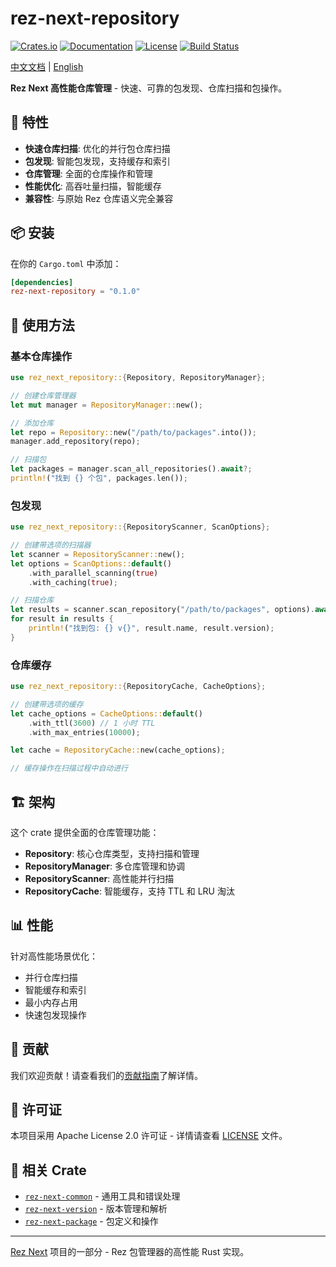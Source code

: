 # rez-next-repository

[![Crates.io](https://img.shields.io/crates/v/rez-next-repository.svg)](https://crates.io/crates/rez-next-repository)
[![Documentation](https://docs.rs/rez-next-repository/badge.svg)](https://docs.rs/rez-next-repository)
[![License](https://img.shields.io/crates/l/rez-next-repository.svg)](LICENSE)
[![Build Status](https://github.com/loonghao/rez-next/workflows/CI/badge.svg)](https://github.com/loonghao/rez-next/actions)

[中文文档](README_zh.md) | [English](README.md)

**Rez Next 高性能仓库管理** - 快速、可靠的包发现、仓库扫描和包操作。

## 🚀 特性

- **快速仓库扫描**: 优化的并行包仓库扫描
- **包发现**: 智能包发现，支持缓存和索引
- **仓库管理**: 全面的仓库操作和管理
- **性能优化**: 高吞吐量扫描，智能缓存
- **兼容性**: 与原始 Rez 仓库语义完全兼容

## 📦 安装

在你的 `Cargo.toml` 中添加：

```toml
[dependencies]
rez-next-repository = "0.1.0"
```

## 🔧 使用方法

### 基本仓库操作

```rust
use rez_next_repository::{Repository, RepositoryManager};

// 创建仓库管理器
let mut manager = RepositoryManager::new();

// 添加仓库
let repo = Repository::new("/path/to/packages".into());
manager.add_repository(repo);

// 扫描包
let packages = manager.scan_all_repositories().await?;
println!("找到 {} 个包", packages.len());
```

### 包发现

```rust
use rez_next_repository::{RepositoryScanner, ScanOptions};

// 创建带选项的扫描器
let scanner = RepositoryScanner::new();
let options = ScanOptions::default()
    .with_parallel_scanning(true)
    .with_caching(true);

// 扫描仓库
let results = scanner.scan_repository("/path/to/packages", options).await?;
for result in results {
    println!("找到包: {} v{}", result.name, result.version);
}
```

### 仓库缓存

```rust
use rez_next_repository::{RepositoryCache, CacheOptions};

// 创建带选项的缓存
let cache_options = CacheOptions::default()
    .with_ttl(3600) // 1 小时 TTL
    .with_max_entries(10000);

let cache = RepositoryCache::new(cache_options);

// 缓存操作在扫描过程中自动进行
```

## 🏗️ 架构

这个 crate 提供全面的仓库管理功能：

- **Repository**: 核心仓库类型，支持扫描和管理
- **RepositoryManager**: 多仓库管理和协调
- **RepositoryScanner**: 高性能并行扫描
- **RepositoryCache**: 智能缓存，支持 TTL 和 LRU 淘汰

## 📊 性能

针对高性能场景优化：
- 并行仓库扫描
- 智能缓存和索引
- 最小内存占用
- 快速包发现操作

## 🤝 贡献

我们欢迎贡献！请查看我们的[贡献指南](../../CONTRIBUTING.md)了解详情。

## 📄 许可证

本项目采用 Apache License 2.0 许可证 - 详情请查看 [LICENSE](../../LICENSE) 文件。

## 🔗 相关 Crate

- [`rez-next-common`](../rez-next-common) - 通用工具和错误处理
- [`rez-next-version`](../rez-next-version) - 版本管理和解析
- [`rez-next-package`](../rez-next-package) - 包定义和操作

---

[Rez Next](https://github.com/loonghao/rez-next) 项目的一部分 - Rez 包管理器的高性能 Rust 实现。
